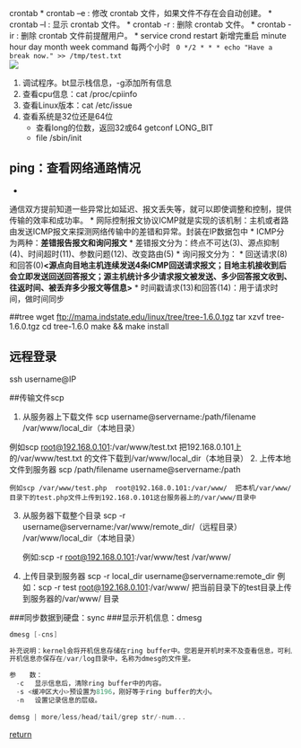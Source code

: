 crontab
    * crontab –e : 修改 crontab 文件，如果文件不存在会自动创建。 
    * crontab –l : 显示 crontab 文件。 
    * crontab -r : 删除 crontab 文件。
    * crontab -ir : 删除 crontab 文件前提醒用户。
    * service crond restart 新增完重启
minute   hour   day   month   week   command
每两个小时 
``` 0 */2 * * * echo "Have a break now." >> /tmp/test.txt```  
![](/assets/08090352-4e0aa3fe4f404b3491df384758229be1.png)

1. 调试程序。bt显示栈信息，-g添加所有信息
1. 查看cpu信息：cat /proc/cpiinfo
1. 查看Linux版本：cat /etc/issue
1. 查看系统是32位还是64位
    * 查看long的位数，返回32或64 getconf LONG_BIT
    * file /sbin/init

## ping：查看网络通路情况
* 
通信双方提前知道一些异常比如延迟、报文丢失等，就可以即使调整和控制，提供传输的效率和成功率。
* 
网际控制报文协议ICMP就是实现的该机制：主机或者路由发送ICMP报文来探测网络传输中的差错和异常。封装在IP数据包中
* 
ICMP分为两种：**差错报告报文和询问报文**
    * 
差错报文分为：终点不可达(3)、源点抑制(4)、时间超时(11)、参数问题(12)、改变路由(5)
    * 
询问报文分为：
        * 
回送请求(8)和回答(0)**<**源点向目地主机连续发送4条ICMP回送请求报文；目地主机接收到后会立即发送回送回答报文；源主机统计多少请求报文被发送、多少回答报文收到、往返时间、被丢弃多少报文等信息**>**
        * 
时间戳请求(13)和回答(14)：用于请求时间，做时间同步


##tree
 wget ftp://mama.indstate.edu/linux/tree/tree-1.6.0.tgz
tar xzvf tree-1.6.0.tgz
cd tree-1.6.0
make && make install

## 远程登录
ssh username@IP

##传输文件scp
1. 从服务器上下载文件
scp username@servername:/path/filename /var/www/local_dir（本地目录）

 例如scp root@192.168.0.101:/var/www/test.txt  把192.168.0.101上的/var/www/test.txt 的文件下载到/var/www/local_dir（本地目录）
2. 上传本地文件到服务器
scp /path/filename username@servername:/path
    
    例如scp /var/www/test.php  root@192.168.0.101:/var/www/  把本机/var/www/目录下的test.php文件上传到192.168.0.101这台服务器上的/var/www/目录中
3. 从服务器下载整个目录
scp -r username@servername:/var/www/remote_dir/（远程目录） /var/www/local_dir（本地目录）
    
    例如:scp -r root@192.168.0.101:/var/www/test  /var/www/  

4. 上传目录到服务器
scp  -r local_dir username@servername:remote_dir
    例如：scp -r test  root@192.168.0.101:/var/www/   把当前目录下的test目录上传到服务器的/var/www/ 目录


###同步数据到硬盘：sync
###显示开机信息：dmesg
```C
dmesg [-cns]

补充说明：kernel会将开机信息存储在ring buffer中。您若是开机时来不及查看信息，可利用dmesg来查看。
开机信息亦保存在/var/log目录中，名称为dmesg的文件里。

参　　数：
　-c 　显示信息后，清除ring buffer中的内容。
　-s <缓冲区大小>预设置为8196，刚好等于ring buffer的大小。
　-n 　设置记录信息的层级。
　
demsg | more/less/head/tail/grep str/-num...
```



[return](README.md)